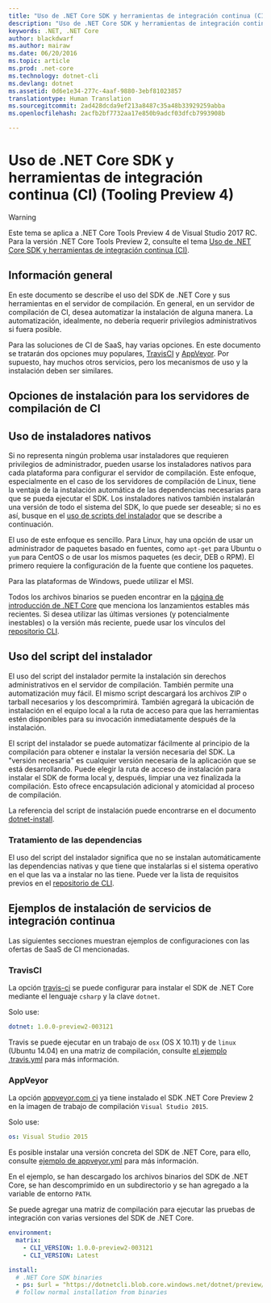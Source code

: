 ```yaml
---
title: "Uso de .NET Core SDK y herramientas de integración continua (CI) | Microsoft Docs"
description: "Uso de .NET Core SDK y herramientas de integración continua (CI)"
keywords: .NET, .NET Core
author: blackdwarf
ms.author: mairaw
ms.date: 06/20/2016
ms.topic: article
ms.prod: .net-core
ms.technology: dotnet-cli
ms.devlang: dotnet
ms.assetid: 0d6e1e34-277c-4aaf-9880-3ebf81023857
translationtype: Human Translation
ms.sourcegitcommit: 2ad428dcda9ef213a8487c35a48b33929259abba
ms.openlocfilehash: 2acfb2bf7732aa17e850b9adcf03dfcb7993908b

---
```


# <a name="using-net-core-sdk-and-tools-in-continuous-integration-ci-tooling-preview-4"></a>Uso de .NET Core SDK y herramientas de integración continua (CI) (Tooling Preview 4)

> [!WARNING]
> Este tema se aplica a .NET Core Tools Preview 4 de Visual Studio 2017 RC. Para la versión .NET Core Tools Preview 2, consulte el tema [Uso de .NET Core SDK y herramientas de integración continua (CI)](../../tools/using-ci-with-cli.md).

## <a name="overview"></a>Información general
En este documento se describe el uso del SDK de .NET Core y sus herramientas en el servidor de compilación. En general, en un servidor de compilación de CI, desea automatizar la instalación de alguna manera. La automatización, idealmente, no debería requerir privilegios administrativos si fuera posible. 

Para las soluciones de CI de SaaS, hay varias opciones. En este documento se tratarán dos opciones muy populares, [TravisCI](https://travis-ci.org/) y [AppVeyor](https://www.appveyor.com/). Por supuesto, hay muchos otros servicios, pero los mecanismos de uso y la instalación deben ser similares.

## <a name="installation-options-for-ci-build-servers"></a>Opciones de instalación para los servidores de compilación de CI

## <a name="using-the-native-installers"></a>Uso de instaladores nativos
Si no representa ningún problema usar instaladores que requieren privilegios de administrador, pueden usarse los instaladores nativos para cada plataforma para configurar el servidor de compilación. Este enfoque, especialmente en el caso de los servidores de compilación de Linux, tiene la ventaja de la instalación automática de las dependencias necesarias para que se pueda ejecutar el SDK. Los instaladores nativos también instalarán una versión de todo el sistema del SDK, lo que puede ser deseable; si no es así, busque en el [uso de scripts del instalador](#using-the-installer-script) que se describe a continuación. 

El uso de este enfoque es sencillo. Para Linux, hay una opción de usar un administrador de paquetes basado en fuentes, como `apt-get` para Ubuntu o `yum` para CentOS o de usar los mismos paquetes (es decir, DEB o RPM). El primero requiere la configuración de la fuente que contiene los paquetes.

Para las plataformas de Windows, puede utilizar el MSI. 

Todos los archivos binarios se pueden encontrar en la [página de introducción de .NET Core](https://aka.ms/dotnetcoregs) que menciona los lanzamientos estables más recientes. Si desea utilizar las últimas versiones (y potencialmente inestables) o la versión más reciente, puede usar los vínculos del [repositorio CLI](https://github.com/dotnet/cli). 

## <a name="using-the-installer-script"></a>Uso del script del instalador
El uso del script del instalador permite la instalación sin derechos administrativos en el servidor de compilación. También permite una automatización muy fácil. El mismo script descargará los archivos ZIP o tarball necesarios y los descomprimirá. También agregará la ubicación de instalación en el equipo local a la ruta de acceso para que las herramientas estén disponibles para su invocación inmediatamente después de la instalación. 

El script del instalador se puede automatizar fácilmente al principio de la compilación para obtener e instalar la versión necesaria del SDK. La "versión necesaria" es cualquier versión necesaria de la aplicación que se está desarrollando. Puede elegir la ruta de acceso de instalación para instalar el SDK de forma local y, después, limpiar una vez finalizada la compilación. Esto ofrece encapsulación adicional y atomicidad al proceso de compilación. 

La referencia del script de instalación puede encontrarse en el documento [dotnet-install](dotnet-install-script.md). 

### <a name="dealing-with-the-dependencies"></a>Tratamiento de las dependencias
El uso del script del instalador significa que no se instalan automáticamente las dependencias nativas y que tiene que instalarlas si el sistema operativo en el que las va a instalar no las tiene. Puede ver la lista de requisitos previos en el [repositorio de CLI](https://github.com/dotnet/core/blob/master/Documentation/prereqs.md). 

## <a name="ci-services-setup-examples"></a>Ejemplos de instalación de servicios de integración continua
Las siguientes secciones muestran ejemplos de configuraciones con las ofertas de SaaS de CI mencionadas. 

### <a name="travisci"></a>TravisCI

La opción [travis-ci](https://travis-ci.org/) se puede configurar para instalar el SDK de .NET Core mediante el lenguaje `csharp` y la clave `dotnet`.

Solo use:

```yaml
dotnet: 1.0.0-preview2-003121
```

Travis se puede ejecutar en un trabajo de `osx` (OS X 10.11) y de `linux` (Ubuntu 14.04) en una matriz de compilación, consulte [el ejemplo .travis.yml](https://github.com/dotnet/docs/blob/master/.travis.yml) para más información.

### <a name="appveyor"></a>AppVeyor

La opción [appveyor.com ci](https://www.appveyor.com/) ya tiene instalado el SDK .NET Core Preview 2 en la imagen de trabajo de compilación `Visual Studio 2015`.

Solo use:

```yaml
os: Visual Studio 2015
```

Es posible instalar una versión concreta del SDK de .NET Core, para ello, consulte [ejemplo de appveyor.yml](https://github.com/dotnet/docs/blob/master/appveyor.yml) para más información. 

En el ejemplo, se han descargado los archivos binarios del SDK de .NET Core, se han descomprimido en un subdirectorio y se han agregado a la variable de entorno `PATH`.

Se puede agregar una matriz de compilación para ejecutar las pruebas de integración con varias versiones del SDK de .NET Core.

```yaml
environment:
  matrix:
    - CLI_VERSION: 1.0.0-preview2-003121
    - CLI_VERSION: Latest

install:
  # .NET Core SDK binaries
  - ps: $url = "https://dotnetcli.blob.core.windows.net/dotnet/preview/Binaries/$($env:CLI_VERSION)/dotnet-dev-win-x64.$($env:CLI_VERSION.ToLower()).zip"
  # follow normal installation from binaries
```


<!--HONumber=Jan17_HO3-->


